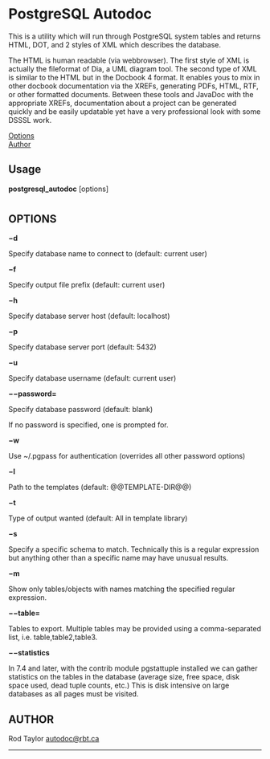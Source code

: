 # PostgreSQL Autodoc

This is a utility which will run through PostgreSQL system tables and returns HTML, DOT, and 2 styles of XML which describes the database.

The HTML is human readable (via webbrowser). The first style of XML is actually the fileformat of Dia, a UML diagram tool. The second type of XML is similar to the HTML but in the Docbook 4 format. It enables yous to mix in other docbook documentation via the XREFs, generating PDFs, HTML, RTF, or other formatted documents. Between these tools and JavaDoc with the appropriate XREFs, documentation about a project can be generated quickly and be easily updatable yet have a very professional look with some DSSSL work.


[Options](#OPTIONS)  
[Author](#AUTHOR)  

## Usage

**postgresql_autodoc** [options]

<a name="DESCRIPTION"></a>

#


<a name="OPTIONS"></a>

## OPTIONS

**−d <dbname>**

Specify database name to connect to (default: current user)


**−f <file>**

Specify output file prefix (default: current user)

**−h <host>**

Specify database server host (default: localhost)

**−p <port>**

Specify database server port (default: 5432)

**−u <username>**

Specify database username (default: current user)

**−−password=<pw>**

Specify database password (default: blank)

If no password is specified, one is prompted for.


**−w**



Use ~/.pgpass for authentication (overrides all other password options)



**−l <path>**

Path to the templates (default: @@TEMPLATE-DIR@@)

**−t <output>**

Type of output wanted (default: All in template library)



**−s <schema>**



Specify a specific schema to match. Technically this is a regular expression but anything other than a specific name may have unusual results.

**−m <regexp>**

Show only tables/objects with names matching the specified regular expression.

**−−table=<args>**

Tables to export. Multiple tables may be provided using a comma-separated list, i.e. table,table2,table3.

**−−statistics**

In 7.4 and later, with the contrib module pgstattuple installed we can gather statistics on the tables in the database (average size, free space, disk space used, dead tuple counts, etc.) This is disk intensive on large databases as all pages must be visited.

<a name="AUTHOR"></a>

## AUTHOR

Rod Taylor <autodoc@rbt.ca>

* * *
